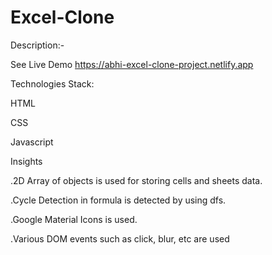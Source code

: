 # Excel-Clone
Description:-






See Live Demo
https://abhi-excel-clone-project.netlify.app




Technologies Stack:

HTML

CSS

Javascript

Insights

.2D Array of objects is used for storing cells and sheets data.

.Cycle Detection in formula is detected by using dfs.

.Google Material Icons is used.

.Various DOM events such as click, blur, etc are used
